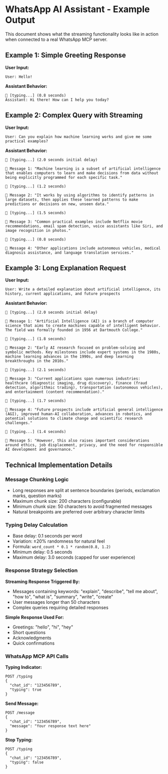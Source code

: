 # WhatsApp AI Assistant - Example Output

This document shows what the streaming functionality looks like in action when connected to a real WhatsApp MCP server.

## Example 1: Simple Greeting Response

**User Input:**
```
User: Hello!
```

**Assistant Behavior:**
```
🔄 [typing...] (0.8 seconds)
Assistant: Hi there! How can I help you today?
```

## Example 2: Complex Query with Streaming

**User Input:**
```
User: Can you explain how machine learning works and give me some practical examples?
```

**Assistant Behavior:**
```
🔄 [typing...] (2.0 seconds initial delay)

📱 Message 1: "Machine learning is a subset of artificial intelligence that enables computers to learn and make decisions from data without being explicitly programmed for each specific task."

🔄 [typing...] (1.2 seconds)

📱 Message 2: "It works by using algorithms to identify patterns in large datasets, then applies these learned patterns to make predictions or decisions on new, unseen data."

🔄 [typing...] (1.5 seconds) 

📱 Message 3: "Common practical examples include Netflix movie recommendations, email spam detection, voice assistants like Siri, and image recognition in photos."

🔄 [typing...] (0.8 seconds)

📱 Message 4: "Other applications include autonomous vehicles, medical diagnosis assistance, and language translation services."
```

## Example 3: Long Explanation Request

**User Input:**
```
User: Write a detailed explanation about artificial intelligence, its history, current applications, and future prospects
```

**Assistant Behavior:**
```
🔄 [typing...] (2.0 seconds initial delay)

📱 Message 1: "Artificial Intelligence (AI) is a branch of computer science that aims to create machines capable of intelligent behavior. The field was formally founded in 1956 at Dartmouth College."

🔄 [typing...] (1.8 seconds)

📱 Message 2: "Early AI research focused on problem-solving and symbolic methods. Key milestones include expert systems in the 1980s, machine learning advances in the 1990s, and deep learning breakthroughs in the 2010s."

🔄 [typing...] (2.1 seconds)

📱 Message 3: "Current applications span numerous industries: healthcare (diagnostic imaging, drug discovery), finance (fraud detection, algorithmic trading), transportation (autonomous vehicles), and entertainment (content recommendation)."

🔄 [typing...] (1.7 seconds)

📱 Message 4: "Future prospects include artificial general intelligence (AGI), improved human-AI collaboration, advances in robotics, and potential solutions to climate change and scientific research challenges."

🔄 [typing...] (1.4 seconds)

📱 Message 5: "However, this also raises important considerations around ethics, job displacement, privacy, and the need for responsible AI development and governance."
```

## Technical Implementation Details

### Message Chunking Logic
- Long responses are split at sentence boundaries (periods, exclamation marks, question marks)
- Maximum chunk size: 200 characters (configurable)
- Minimum chunk size: 50 characters to avoid fragmented messages
- Natural breakpoints are preferred over arbitrary character limits

### Typing Delay Calculation
- Base delay: 0.1 seconds per word
- Variation: ±20% randomness for natural feel
- Formula: `word_count * 0.1 * random(0.8, 1.2)`
- Minimum delay: 0.5 seconds
- Maximum delay: 3.0 seconds (capped for user experience)

### Response Strategy Selection
**Streaming Response Triggered By:**
- Messages containing keywords: "explain", "describe", "tell me about", "how to", "what is", "summary", "write", "create"
- User messages longer than 50 characters
- Complex queries requiring detailed responses

**Simple Response Used For:**
- Greetings: "hello", "hi", "hey"
- Short questions
- Acknowledgments
- Quick confirmations

### WhatsApp MCP API Calls

**Typing Indicator:**
```http
POST /typing
{
  "chat_id": "123456789",
  "typing": true
}
```

**Send Message:**
```http
POST /message  
{
  "chat_id": "123456789",
  "message": "Your response text here"
}
```

**Stop Typing:**
```http
POST /typing
{
  "chat_id": "123456789", 
  "typing": false
}
```